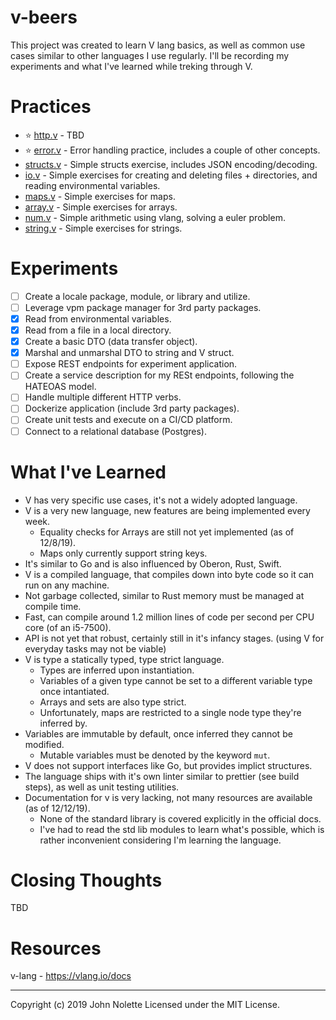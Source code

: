 # v-beers

This project was created to learn V lang basics, as well as common use cases similar to other languages I use regularly. I'll be recording my experiments and what I've learned while treking through V.

# Practices

* :star: [http.v](https://github.com/neetjn/v-beers/blob/master/practices/http.v) - TBD
* :star: [error.v](https://github.com/neetjn/v-beers/blob/master/practice/error.v) - Error handling practice, includes a couple of other concepts.
* [structs.v](https://github.com/neetjn/v-beers/blob/master/practice/structs.v) - Simple structs exercise, includes JSON encoding/decoding.
* [io.v](https://github.com/neetjn/v-beers/blob/master/practice/io.v) - Simple exercises for creating and deleting files + directories, and reading environmental variables.
* [maps.v](https://github.com/neetjn/v-beers/blob/master/practice/maps.v) - Simple exercises for maps.
* [array.v](https://github.com/neetjn/v-beers/blob/master/practice/array.v) - Simple exercises for arrays.
* [num.v](https://github.com/neetjn/v-beers/blob/master/practice/num.v) - Simple arithmetic using vlang, solving a euler problem.
* [string.v](https://github.com/neetjn/v-beers/blob/master/practice/string.v) - Simple exercises for strings.

# Experiments

* [ ] Create a locale package, module, or library and utilize.
* [ ] Leverage vpm package manager for 3rd party packages.
* [X] Read from environmental variables.
* [X] Read from a file in a local directory.
* [x] Create a basic DTO (data transfer object).
* [x] Marshal and unmarshal DTO to string and V struct.
* [ ] Expose REST endpoints for experiment application.
* [ ] Create a service description for my RESt endpoints, following the HATEOAS model.
* [ ] Handle multiple different HTTP verbs.
* [ ] Dockerize application (include 3rd party packages).
* [ ] Create unit tests and execute on a CI/CD platform.
* [ ] Connect to a relational database (Postgres).

# What I've Learned

* V has very specific use cases, it's not a widely adopted language.
* V is a very new language, new features are being implemented every week.
  * Equality checks for Arrays are still not yet implemented (as of 12/8/19).
  * Maps only currently support string keys.
* It's similar to Go and is also influenced by Oberon, Rust, Swift.
* V is a compiled language, that compiles down into byte code so it can run on any machine.
* Not garbage collected, similar to Rust memory must be managed at compile time.
* Fast, can compile around 1.2 million lines of code per second per CPU core (of an i5-7500).
* API is not yet that robust, certainly still in it's infancy stages. (using V for everyday tasks may not be viable)
* V is type a statically typed, type strict language.
  * Types are inferred upon instantiation.
  * Variables of a given type cannot be set to a different variable type once intantiated.
  * Arrays and sets are also type strict.
  * Unfortunately, maps are restricted to a single node type they're inferred by.
* Variables are immutable by default, once inferred they cannot be modified.
  * Mutable variables must be denoted by the keyword `mut`.
* V does not support interfaces like Go, but provides implict structures.
* The language ships with it's own linter similar to prettier (see build steps), as well as unit testing utilities.
* Documentation for v is very lacking, not many resources are available (as of 12/12/19).
  * None of the standard library is covered explicitly in the official docs.
  * I've had to read the std lib modules to learn what's possible, which is rather inconvenient considering I'm learning the language.

# Closing Thoughts

TBD

# Resources

v-lang - https://vlang.io/docs

---

Copyright (c) 2019 John Nolette Licensed under the MIT License.
